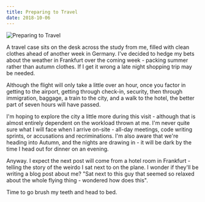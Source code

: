 ```yaml
---
title: Preparing to Travel
date: 2018-10-06
---
```


![Preparing to Travel](https://source.unsplash.com/ZYYS1kapOm8/1600x900)

A travel case sits on the desk across the study from me, filled with clean clothes ahead of another week in Germany. I've decided to hedge my bets about the weather in Frankfurt over the coming week - packing summer rather than autumn clothes. If I get it wrong a late night shopping trip may be needed.

Although the flight will only take a little over an hour, once you factor in getting to the airport, getting through check-in, security, then through immigration, baggage, a train to the city, and a walk to the hotel, the better part of seven hours will have passed.

I'm hoping to explore the city a little more during this visit - although that is almost entirely dependent on the workload thrown at me. I'm never quite sure what I will face when I arrive on-site - all-day meetings, code writing sprints, or accusations and recriminations. I'm also aware that we're heading into Autumn, and the nights are drawing in - it will be dark by the time I head out for dinner on an evening.

Anyway. I expect the next post will come from a hotel room in Frankfurt - telling the story of the weirdo I sat next to on the plane. I wonder if they'll be writing a blog post about me? "Sat next to this guy that seemed so relaxed about the whole flying thing - wondered how does this".

Time to go brush my teeth and head to bed.